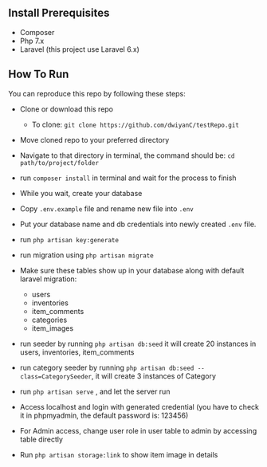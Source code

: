 
## Install Prerequisites

- Composer
- Php 7.x
- Laravel (this project use Laravel 6.x)

## How To Run

You can reproduce this repo by following these steps:

- Clone or download this repo
    - To clone: `git clone https://github.com/dwiyanC/testRepo.git`
- Move cloned repo to your preferred directory
- Navigate to that directory in terminal, the command should be: `cd path/to/project/folder`
- run `composer install` in terminal and wait for the process to finish
- While you wait, create your database
- Copy `.env.example` file and rename new file into `.env`
- Put your database name and db credentials into newly created `.env` file.
- run `php artisan key:generate`
- run migration using `php artisan migrate`
- Make sure these tables show up in your database along with default laravel migration:

    - users
    - inventories
    - item_comments
    - categories
    - item_images

- run seeder by running `php artisan db:seed` it will create 20 instances in users, inventories, item_comments
- run category seeder by running `php artisan db:seed --class=CategorySeeder`, it will create 3 instances of Category
- run `php artisan serve` , and let the server run
- Access localhost and login with generated credential (you have to check it in phpmyadmin, the default password is: 123456)
- For Admin access, change user role in user table to admin by accessing table directly
- Run `php artisan storage:link` to show item image in details